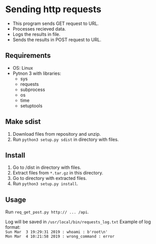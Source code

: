 # Sending http requests
* This program sends GET request to URL.  
* Processes recieved data.  
* Logs the results in file.  
* Sends the results in POST request to URL.

## Requirements
* OS: Linux  
* Pytnon 3 with libraries:  
    * sys  
    * requests  
    * subprocess  
    * os  
    * time  
    * setuptools


## Make sdist
1. Download files from repository and unzip.  
1. Run `python3 setup.py sdist` in directory with files. 


## Install
1. Go to /dist in directory with files.   
1. Extract files from `*.tar.gz` in this directory.  
1. Go to directory with extracted files.  
1. Run `python3 setup.py install`.


## Usage
Run `req_get_post.py http:// ... /api`.  

Log will be saved in `/usr/local/bin/requests_log.txt` 
Example of log format:  
`Sun Mar  3 19:29:31 2019 : whoami : b'root\n'`  
`Mon Mar  4 10:21:58 2019 : wrong_command : error`  

